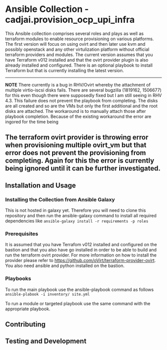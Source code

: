 # Ansible Collection - cadjai.provision_ocp_upi_infra

This Ansible collection comprises several roles and plays as well as terraform modules to enable resource provisioning on various platforms.
The first version will focus on using ovirt and then later use kvm and possibly openstack and any other virtulization platform without official
terraform providers and modules.
The current version assumes that you have Terraform v012 installed and that the ovirt provider plugin is also already installed and configured. 
There is an optional playbook to install Terraform but that is currently installing the latest version.

---
**NOTE**
There currently is a bug in RHV/Ovirt whereby the attachment of multiple virtio-iscsi disks fails. 
There are several bugzilla (1819162, 1506677) for this even though there were supposedly fixed 
but I am still seeing in RHV 4.3. This failure does not prevent the playbook from completing. 
The disks are all created and so are the VMs but only the first additional and the root disks are 
attached. The workaround is to manually attach those after playbook completion. 
Because of the existing workaround the error are ingored for the time being

The terraform ovirt provider is throwing error when provisioning multiple ovirt_vm but that error does not prevent the provisioning from completing.
Again for this the error is currently being ignored until it can be further investigated.  
---

## Installation and Usage

### Installing the Collection from Ansible Galaxy
This is not hosted in galaxy yet. Therefore you will need to clone this repository and then 
run the ansible-galaxy command to install all required dependencies like 
`ansible-galaxy install -r requirements -p roles`

### Prerequisites
It is assumed that you have Terrafom v012 installed and configured on the bastion and that you also have go installed in order to be able to build and run the terraform ovirt provider. For more information on how to install the provider please refer to https://github.com/oVirt/terraform-provider-ovirt.
You also need ansible and python installed on the bastion. 
### Playbooks
To run the main playbook use the ansible-playbook command as follows
`ansible-plabook -i inventory/ site.yml`

To run a module or targeted playbook use the same command with the appropriate playbook.

## Contributing


## Testing and Development


